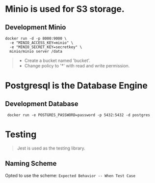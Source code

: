 # Minio is used for S3 storage.

## Development Minio

```
docker run -d -p 8000:9000 \
  -e "MINIO_ACCESS_KEY=minio" \
  -e "MINIO_SECRET_KEY=secretkey" \
  minio/minio server /data
```
> * Create a bucket named 'bucket'.
> * Change policy to '*' with read and write permission.

# Postgresql is the Database Engine
## Development Database
```
 docker run -e POSTGRES_PASSWORD=password -p 5432:5432 -d postgres
```


# Testing
> Jest is used as the testing library.

## Naming Scheme
Opted to use the scheme: 
`Expected Behavior -- When Test Case`
